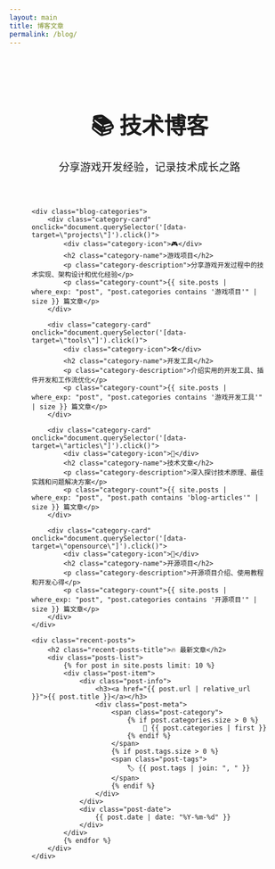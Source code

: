 ```yaml
---
layout: main
title: 博客文章
permalink: /blog/
---
```


<style>
/* 博客页面特定样式 */
.blog-home {
    padding: 40px;
}

.blog-header {
    text-align: center;
    margin-bottom: 60px;
}

.blog-title {
    font-size: 2.5rem;
    margin-bottom: 20px;
    color: var(--text-primary);
}

.blog-subtitle {
    font-size: 1.2rem;
    color: var(--text-secondary);
}

.blog-categories {
    display: grid;
    grid-template-columns: repeat(auto-fit, minmax(300px, 1fr));
    gap: 30px;
    margin-bottom: 60px;
}

.category-card {
    background: var(--card-bg);
    border-radius: 10px;
    padding: 30px;
    box-shadow: 0 5px 20px rgba(0, 0, 0, 0.3);
    transition: all 0.3s ease;
    cursor: pointer;
}

.category-card:hover {
    transform: translateY(-5px);
    box-shadow: 0 10px 30px rgba(0, 0, 0, 0.45);
}

.category-icon {
    font-size: 3rem;
    margin-bottom: 20px;
}

.category-name {
    font-size: 1.5rem;
    margin-bottom: 10px;
    color: var(--text-primary);
}

.category-description {
    color: var(--text-secondary);
    line-height: 1.6;
}

.category-count {
    margin-top: 15px;
    font-size: 0.9rem;
    color: var(--text-light);
}

.recent-posts {
    background: var(--card-bg);
    padding: 40px;
    border-radius: 10px;
}

.recent-posts-title {
    font-size: 1.8rem;
    margin-bottom: 30px;
    text-align: center;
}

.posts-list {
    display: flex;
    flex-direction: column;
    gap: 20px;
}

.post-item {
    background: white;
    padding: 20px;
    border-radius: 8px;
    display: flex;
    justify-content: space-between;
    align-items: center;
    transition: all 0.3s ease;
}

.post-item:hover {
    box-shadow: 0 5px 15px rgba(0, 0, 0, 0.1);
}

.post-info h3 {
    margin: 0 0 10px 0;
    font-size: 1.2rem;
}

.post-info h3 a {
    color: var(--text-primary);
    text-decoration: none;
}

.post-info h3 a:hover {
    color: var(--primary-color);
}

.post-meta {
    display: flex;
    gap: 20px;
    font-size: 0.9rem;
    color: var(--text-secondary);
}

.post-date {
    text-align: right;
    color: var(--text-light);
    font-size: 0.9rem;
}
</style>

<div class="blog-home">
    <div class="blog-header">
        <h1 class="blog-title">📚 技术博客</h1>
        <p class="blog-subtitle">分享游戏开发经验，记录技术成长之路</p>
    </div>
    
    <div class="blog-categories">
        <div class="category-card" onclick="document.querySelector('[data-target=\"projects\"]').click()">
            <div class="category-icon">🎮</div>
            <h2 class="category-name">游戏项目</h2>
            <p class="category-description">分享游戏开发过程中的技术实现、架构设计和优化经验</p>
            <p class="category-count">{{ site.posts | where_exp: "post", "post.categories contains '游戏项目'" | size }} 篇文章</p>
        </div>
        
        <div class="category-card" onclick="document.querySelector('[data-target=\"tools\"]').click()">
            <div class="category-icon">🛠️</div>
            <h2 class="category-name">开发工具</h2>
            <p class="category-description">介绍实用的开发工具、插件开发和工作流优化</p>
            <p class="category-count">{{ site.posts | where_exp: "post", "post.categories contains '游戏开发工具'" | size }} 篇文章</p>
        </div>
        
        <div class="category-card" onclick="document.querySelector('[data-target=\"articles\"]').click()">
            <div class="category-icon">📝</div>
            <h2 class="category-name">技术文章</h2>
            <p class="category-description">深入探讨技术原理、最佳实践和问题解决方案</p>
            <p class="category-count">{{ site.posts | where_exp: "post", "post.path contains 'blog-articles'" | size }} 篇文章</p>
        </div>
        
        <div class="category-card" onclick="document.querySelector('[data-target=\"opensource\"]').click()">
            <div class="category-icon">🌟</div>
            <h2 class="category-name">开源项目</h2>
            <p class="category-description">开源项目介绍、使用教程和开发心得</p>
            <p class="category-count">{{ site.posts | where_exp: "post", "post.categories contains '开源项目'" | size }} 篇文章</p>
        </div>
    </div>
    
    <div class="recent-posts">
        <h2 class="recent-posts-title">🔥 最新文章</h2>
        <div class="posts-list">
            {% for post in site.posts limit: 10 %}
            <div class="post-item">
                <div class="post-info">
                    <h3><a href="{{ post.url | relative_url }}">{{ post.title }}</a></h3>
                    <div class="post-meta">
                        <span class="post-category">
                            {% if post.categories.size > 0 %}
                                📁 {{ post.categories | first }}
                            {% endif %}
                        </span>
                        {% if post.tags.size > 0 %}
                        <span class="post-tags">
                            🏷️ {{ post.tags | join: ", " }}
                        </span>
                        {% endif %}
                    </div>
                </div>
                <div class="post-date">
                    {{ post.date | date: "%Y-%m-%d" }}
                </div>
            </div>
            {% endfor %}
        </div>
    </div>
</div>

